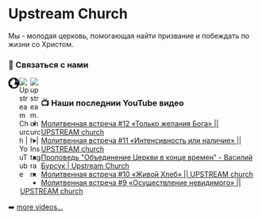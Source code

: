 # Upstream Church

Мы - молодая церковь, помогающая найти призвание и побеждать по жизни со Христом.

### 👥 Связаться с нами

[<img align="left" alt="upstream.life" width="22px" src="https://raw.githubusercontent.com/iconic/open-iconic/master/svg/globe.svg" />][website]
[<img align="left" alt="UpstreamChurch | YouTube" width="22px" src="https://cdn.jsdelivr.net/npm/simple-icons@v3/icons/youtube.svg" />][youtube]
[<img align="left" alt="upstream.church | Instagram" width="22px" src="https://cdn.jsdelivr.net/npm/simple-icons@v3/icons/instagram.svg" />][instagram]

<br />

### 📺 Наши последнии YouTube видео
<!-- YOUTUBE:START -->
- [Молитвенная встреча #12 «Только желания Бога» || UPSTREAM church](https://www.youtube.com/watch?v=5eHM2E5m2D8)
- [Молитвенная встреча #11 «Интенсивность или наличие» || UPSTREAM church](https://www.youtube.com/watch?v=7gAiWWAdgKg)
- [Проповедь &quot;Объединение Церкви в конце времен&quot; - Василий Бурсук | Upstream Church](https://www.youtube.com/watch?v=nm_TBnDz3Nc)
- [Молитвенная встреча #10 «Живой Хлеб» || UPSTREAM church](https://www.youtube.com/watch?v=dl-63qAEjas)
- [Молитвенная встреча #9 «Осуществление невидимого» || UPSTREAM church](https://www.youtube.com/watch?v=7mjR31lVIIw)
<!-- YOUTUBE:END -->

➡️ [more videos...](https://youtube.com/UpstreamChurch)

[website]: https://upstream.life/
[youtube]: https://youtube.com/UpstreamChurch
[instagram]: https://www.instagram.com/upstream.church
